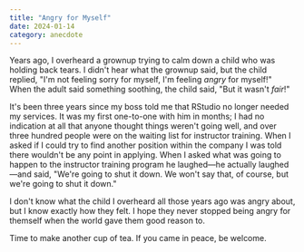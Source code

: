 ```yaml
---
title: "Angry for Myself"
date: 2024-01-14
category: anecdote
---
```


Years ago, I overheard a grownup trying to calm down a child who was holding back tears.
I didn't hear what the grownup said,
but the child replied, "I'm not feeling sorry for myself, I'm feeling _angry_ for myself!"
When the adult said something soothing,
the child said, "But it wasn't _fair_!"

It's been three years since my boss told me that RStudio no longer needed my services.
It was my first one-to-one with him in months;
I had no indication at all that anyone thought things weren't going well,
and over three hundred people were on the waiting list for instructor training.
When I asked if I could try to find another position within the company
I was told there wouldn't be any point in applying.
When I asked what was going to happen to the instructor training program he laughed—he
actually laughed—and said,
"We're going to shut it down.
We won't say that, of course, but we're going to shut it down."

I don't know what the child I overheard all those years ago was angry about,
but I know exactly how they felt.
I hope they never stopped being angry for themself
when the world gave them good reason to.

Time to make another cup of tea.
If you came in peace, be welcome.
